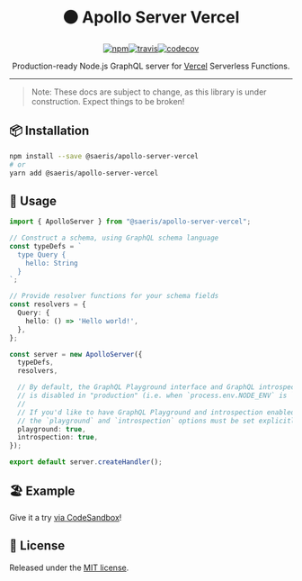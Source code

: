 <h1 align="center" style="display: block; text-align: center;">⚫ Apollo Server Vercel</h1>
<p align="center"><a href="https://www.npmjs.org/package/@saeris/apollo-server-vercel"><img src="https://img.shields.io/npm/v/@saeris/apollo-server-vercel.svg?style=flat" alt="npm"></a><a href="https://travis-ci.com/Saeris/apollo-server-vercel"><img src="https://travis-ci.com/Saeris/apollo-server-vercel.svg?branch=master" alt="travis"></a><a href="https://codecov.io/gh/Saeris/apollo-server-vercel"><img src="https://codecov.io/gh/Saeris/apollo-server-vercel/branch/master/graph/badge.svg" alt="codecov"/></a></p>
<p align="center">Production-ready Node.js GraphQL server for <a href="https://vercel.com/">Vercel</a> Serverless Functions</a>.</p>

---

> Note: These docs are subject to change, as this library is under construction. Expect things to be broken!

## 📦 Installation

```bash
npm install --save @saeris/apollo-server-vercel
# or
yarn add @saeris/apollo-server-vercel
```

## 🔧 Usage

```typescript
import { ApolloServer } from "@saeris/apollo-server-vercel";

// Construct a schema, using GraphQL schema language
const typeDefs = `
  type Query {
    hello: String
  }
`;

// Provide resolver functions for your schema fields
const resolvers = {
  Query: {
    hello: () => 'Hello world!',
  },
};

const server = new ApolloServer({
  typeDefs,
  resolvers,

  // By default, the GraphQL Playground interface and GraphQL introspection
  // is disabled in "production" (i.e. when `process.env.NODE_ENV` is `production`).
  //
  // If you'd like to have GraphQL Playground and introspection enabled in production,
  // the `playground` and `introspection` options must be set explicitly to `true`.
  playground: true,
  introspection: true,
});

export default server.createHandler();
```

## 🏖️ Example

Give it a try [via CodeSandbox](https://codesandbox.io/s/apollo-server-vercel-demo-oumls?file=/pages/api/demo.ts)!

## 🥂 License

Released under the [MIT license](https://github.com/Saeris/apollo-server-vercel/blob/master/LICENSE.md).
